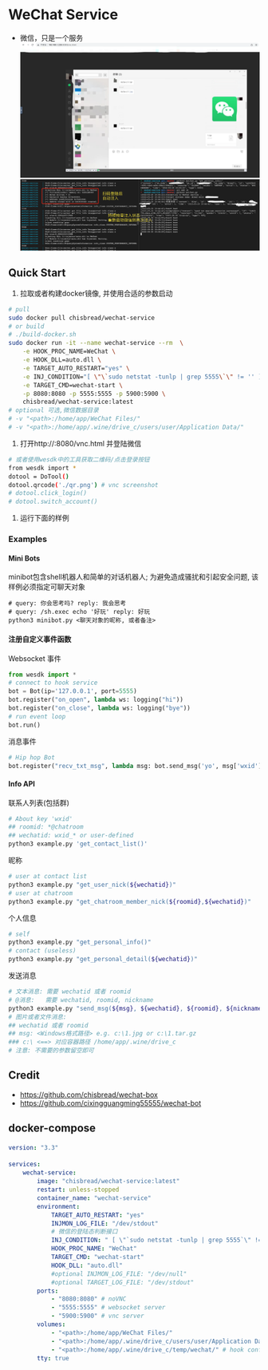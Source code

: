 # WeChat Service
- 微信，只是一个服务
![echo](https://github.com/ChisBread/wechat-service/raw/master/images/echo.png)
![inject](https://github.com/ChisBread/wechat-service/raw/master/images/inject.png)

## Quick Start
1. 拉取或者构建docker镜像, 并使用合适的参数启动

```bash
# pull
sudo docker pull chisbread/wechat-service
# or build
# ./build-docker.sh
sudo docker run -it --name wechat-service --rm  \
    -e HOOK_PROC_NAME=WeChat \
    -e HOOK_DLL=auto.dll \
    -e TARGET_AUTO_RESTART="yes" \
    -e INJ_CONDITION="[ \"\`sudo netstat -tunlp | grep 5555\`\" != '' ] && exit 0 ; sleep 5 ; curl 'http://127.0.0.1:8680/hi' 2>/dev/null | grep -P 'code.:0'" \
    -e TARGET_CMD=wechat-start \
    -p 8080:8080 -p 5555:5555 -p 5900:5900 \
    chisbread/wechat-service:latest
# optional 可选,微信数据目录
# -v "<path>:/home/app/WeChat Files/"
# -v "<path>:/home/app/.wine/drive_c/users/user/Application Data/"
```
1. 打开http://<Your IP Address>:8080/vnc.html 并登陆微信
```bash
# 或者使用wesdk中的工具获取二维码/点击登录按钮
from wesdk import *
dotool = DoTool()
dotool.qrcode('./qr.png') # vnc screenshot
# dotool.click_login()
# dotool.switch_account()
```
1. 运行下面的样例
### Examples
#### Mini Bots

minibot包含shell机器人和简单的对话机器人; 为避免造成骚扰和引起安全问题, 该样例必须指定可聊天对象
```
# query: 你会思考吗? reply: 我会思考
# query: /sh.exec echo '好玩' reply: 好玩
python3 minibot.py <聊天对象的昵称, 或者备注>
```
#### 注册自定义事件函数

Websocket 事件
```python
from wesdk import *
# connect to hook service
bot = Bot(ip='127.0.0.1', port=5555)
bot.register("on_open", lambda ws: logging("hi"))
bot.register("on_close", lambda ws: logging("bye"))
# run event loop
bot.run()
```
消息事件
```python
# Hip hop Bot
bot.register("recv_txt_msg", lambda msg: bot.send_msg('yo', msg['wxid']) if msg['content'] == 'hey' else None)
```
#### Info API

联系人列表(包括群)
```bash
# About key 'wxid'
## roomid: *@chatroom
## wechatid: wxid_* or user-defined
python3 example.py 'get_contact_list()'
```
昵称
```bash
# user at contact list
python3 example.py "get_user_nick(${wechatid})"
# user at chatroom
python3 example.py "get_chatroom_member_nick(${roomid},${wechatid})"
```
个人信息
```bash
# self
python3 example.py "get_personal_info()"
# contact (useless)
python3 example.py "get_personal_detail(${wechatid})"
```
发送消息
```bash
# 文本消息: 需要 wechatid 或者 roomid 
# @消息:   需要 wechatid, roomid, nickname
python3 example.py "send_msg(${msg}, ${wechatid}, ${roomid}, ${nickname})"
# 图片或者文件消息:
## wechatid 或者 roomid
## msg: <Windows格式路径> e.g. c:\1.jpg or c:\1.tar.gz
### c:\ <==> 对应容器路径 /home/app/.wine/drive_c 
# 注意: 不需要的参数留空即可
```

## Credit
- https://github.com/chisbread/wechat-box
- https://github.com/cixingguangming55555/wechat-bot

## docker-compose
```yaml
version: "3.3"

services:
    wechat-service:
        image: "chisbread/wechat-service:latest"
        restart: unless-stopped
        container_name: "wechat-service"
        environment:
            TARGET_AUTO_RESTART: "yes"
            INJMON_LOG_FILE: "/dev/stdout"
            # 微信的登陆态判断接口
            INJ_CONDITION: " [ \"`sudo netstat -tunlp | grep 5555`\" != '' ] && exit 0 ; sleep 5 ; curl 'http://127.0.0.1:8680/hi' 2>/dev/null | grep -P 'code.:0'"
            HOOK_PROC_NAME: "WeChat"
            TARGET_CMD: "wechat-start"
            HOOK_DLL: "auto.dll"
            #optional INJMON_LOG_FILE: "/dev/null"
            #optional TARGET_LOG_FILE: "/dev/stdout"
        ports:
            - "8080:8080" # noVNC
            - "5555:5555" # websocket server
            - "5900:5900" # vnc server
        volumes:
            - "<path>:/home/app/WeChat Files/" 
            - "<path>:/home/app/.wine/drive_c/users/user/Application Data/"
            - "<path>:/home/app/.wine/drive_c/temp/wechat/" # hook config
        tty: true

```
